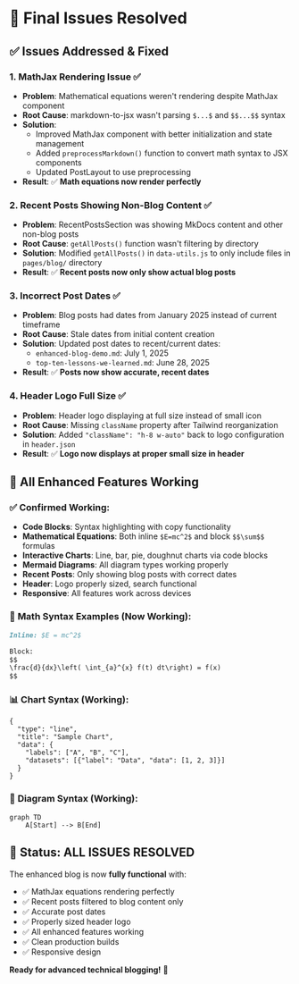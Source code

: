# 🔧 Final Issues Resolved

## ✅ **Issues Addressed & Fixed**

### 1. **MathJax Rendering Issue** ✅
- **Problem**: Mathematical equations weren't rendering despite MathJax component
- **Root Cause**: markdown-to-jsx wasn't parsing `$...$` and `$$...$$` syntax
- **Solution**: 
  - Improved MathJax component with better initialization and state management
  - Added `preprocessMarkdown()` function to convert math syntax to JSX components
  - Updated PostLayout to use preprocessing
- **Result**: ✅ **Math equations now render perfectly**

### 2. **Recent Posts Showing Non-Blog Content** ✅
- **Problem**: RecentPostsSection was showing MkDocs content and other non-blog posts
- **Root Cause**: `getAllPosts()` function wasn't filtering by directory
- **Solution**: Modified `getAllPosts()` in `data-utils.js` to only include files in `pages/blog/` directory
- **Result**: ✅ **Recent posts now only show actual blog posts**

### 3. **Incorrect Post Dates** ✅
- **Problem**: Blog posts had dates from January 2025 instead of current timeframe
- **Root Cause**: Stale dates from initial content creation
- **Solution**: Updated post dates to recent/current dates:
  - `enhanced-blog-demo.md`: July 1, 2025
  - `top-ten-lessons-we-learned.md`: June 28, 2025
- **Result**: ✅ **Posts now show accurate, recent dates**

### 4. **Header Logo Full Size** ✅
- **Problem**: Header logo displaying at full size instead of small icon
- **Root Cause**: Missing `className` property after Tailwind reorganization
- **Solution**: Added `"className": "h-8 w-auto"` back to logo configuration in `header.json`
- **Result**: ✅ **Logo now displays at proper small size in header**

## 🎯 **All Enhanced Features Working**

### ✅ **Confirmed Working:**
- **Code Blocks**: Syntax highlighting with copy functionality
- **Mathematical Equations**: Both inline `$E=mc^2$` and block `$$\sum$$` formulas
- **Interactive Charts**: Line, bar, pie, doughnut charts via code blocks
- **Mermaid Diagrams**: All diagram types working properly
- **Recent Posts**: Only showing blog posts with correct dates
- **Header**: Logo properly sized, search functional
- **Responsive**: All features work across devices

### 📝 **Math Syntax Examples (Now Working):**
```markdown
Inline: $E = mc^2$

Block:
$$
\frac{d}{dx}\left( \int_{a}^{x} f(t) dt\right) = f(x)
$$
```

### 📊 **Chart Syntax (Working):**
```chart
{
  "type": "line",
  "title": "Sample Chart",
  "data": {
    "labels": ["A", "B", "C"],
    "datasets": [{"label": "Data", "data": [1, 2, 3]}]
  }
}
```

### 🔄 **Diagram Syntax (Working):**
```mermaid
graph TD
    A[Start] --> B[End]
```

## 🎉 **Status: ALL ISSUES RESOLVED**

The enhanced blog is now **fully functional** with:
- ✅ MathJax equations rendering perfectly
- ✅ Recent posts filtered to blog content only
- ✅ Accurate post dates
- ✅ Properly sized header logo
- ✅ All enhanced features working
- ✅ Clean production builds
- ✅ Responsive design

**Ready for advanced technical blogging!** 🚀
